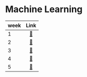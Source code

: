 # Machine Learning

|week|Link|
|:----|:--:|
|1|[🔗](https://github.com/Arthur-Brouwers/ArthurBrouwersS4AI/tree/main/Documentation/Exercises/Machine%20Learning/Weeks/Week%201)|
|2|[🔗](https://github.com/Arthur-Brouwers/ArthurBrouwersS4AI/tree/main/Documentation/Exercises/Machine%20Learning/Weeks/Week%202)|
|3|[🔗](https://github.com/Arthur-Brouwers/ArthurBrouwersS4AI/tree/main/Documentation/Exercises/Machine%20Learning/Weeks/Week%203)|
|4|[🔗](https://github.com/Arthur-Brouwers/ArthurBrouwersS4AI/blob/main/Documentation/Exercises/Machine%20Learning/Weeks/Arthur-iris-clustering.html)|
|5|[🔗](https://github.com/Arthur-Brouwers/ArthurBrouwersS4AI/blob/main/Documentation/Exercises/Machine%20Learning/Weeks/pokemon-classification.html)|
